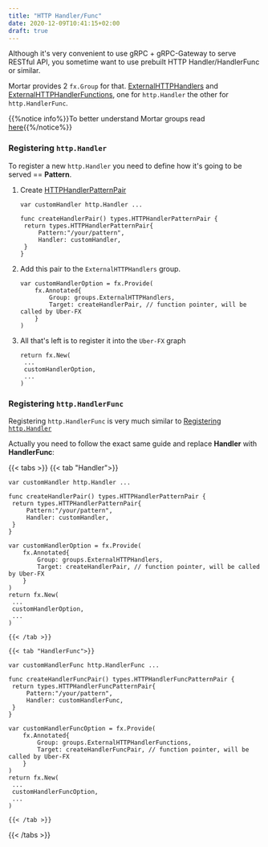 ```yaml
---
title: "HTTP Handler/Func"
date: 2020-12-09T10:41:15+02:00
draft: true
---
```


Although it's very convenient to use gRPC + gRPC-Gateway to serve RESTful API, you sometime want to use prebuilt HTTP Handler/HandlerFunc or similar.

Mortar provides 2 `fx.Group` for that. [ExternalHTTPHandlers](https://github.com/go-masonry/mortar/blob/master/providers/groups/alias.go#L26) and [ExternalHTTPHandlerFunctions](https://github.com/go-masonry/mortar/blob/master/providers/groups/alias.go#L29), one for `http.Handler` the other for `http.HandlerFunc`.

{{%notice info%}}To better understand Mortar groups read [here](/fx/groups){{%/notice%}}

### Registering `http.Handler`

To register a new `http.Handler` you need to define how it's going to be served == **Pattern**.

1. Create [HTTPHandlerPatternPair](https://github.com/go-masonry/mortar/blob/master/providers/types/http.go#L8)
   
   ```golang
   var customHandler http.Handler ...

   func createHandlerPair() types.HTTPHandlerPatternPair {
    return types.HTTPHandlerPatternPair{
        Pattern:"/your/pattern",
        Handler: customHandler,
    }
   }
   ```

2. Add this pair to the `ExternalHTTPHandlers` group.
   
   ```golang
   var customHandlerOption = fx.Provide(
       fx.Annotated{
           Group: groups.ExternalHTTPHandlers,
           Target: createHandlerPair, // function pointer, will be called by Uber-FX
       }
   )
   ```

3. All that's left is to register it into the `Uber-FX` graph

   ```golang
   return fx.New(
    ...
    customHandlerOption,
    ...
   )
   ```

### Registering `http.HandlerFunc`

Registering `http.HandlerFunc` is very much similar to [Registering `http.Handler`](#registering-httphandler)

Actually you need to follow the exact same guide and replace **Handler** with **HandlerFunc**:

{{< tabs >}}
    {{< tab "Handler">}}
```golang
var customHandler http.Handler ...

func createHandlerPair() types.HTTPHandlerPatternPair {
 return types.HTTPHandlerPatternPair{
     Pattern:"/your/pattern",
     Handler: customHandler,
 }
}

var customHandlerOption = fx.Provide(
    fx.Annotated{
        Group: groups.ExternalHTTPHandlers,
        Target: createHandlerPair, // function pointer, will be called by Uber-FX
    }
) 
return fx.New(
 ...
 customHandlerOption,
 ...
)
```
    {{< /tab >}}

    {{< tab "HandlerFunc">}}
```golang
var customHandlerFunc http.HandlerFunc ...

func createHandlerFuncPair() types.HTTPHandlerFuncPatternPair {
 return types.HTTPHandlerFuncPatternPair{
     Pattern:"/your/pattern",
     Handler: customHandlerFunc,
 }
}

var customHandlerFuncOption = fx.Provide(
    fx.Annotated{
        Group: groups.ExternalHTTPHandlerFunctions,
        Target: createHandlerFuncPair, // function pointer, will be called by Uber-FX
    }
) 
return fx.New(
 ...
 customHandlerFuncOption,
 ...
)
```
    {{< /tab >}}
{{< /tabs >}}
